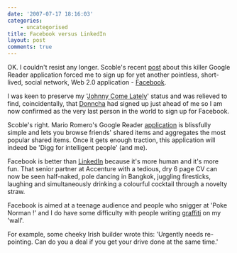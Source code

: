 ```yaml
---
date: '2007-07-17 18:16:03'
categories:
    - uncategorised
title: Facebook versus LinkedIn
layout: post
comments: true
---
```

OK. I couldn't resist any longer. Scoble's recent
[post](http://scobleizer.com/2007/07/15/google-reader-facebook-yummy/)
about this killer Google Reader application forced me to sign up for yet
another pointless, short-lived, social network, Web 2.0 application -
[Facebook](http://www.facebook.com).

I was keen to preserve my '[Johnny Come
Lately](http://www.nbrightside.com/blog/2005/08/23/firefox-and-thunderbird/)'
status and was relieved to find, coincidentally, that
[Donncha](http://ocaoimh.ie/2007/07/16/oh-facebook-i-feel-so-dirty/) had
signed up just ahead of me so I am now confirmed as the very last person
in the world to sign up for Facebook.

Scoble's right. Mario Romero's Google Reader
[application](http://www.facebook.com/apps/application.php?id=2354684299)
is blissfully simple and lets you browse friends' shared items and
aggregates the most popular shared items. Once it gets enough traction,
this application will indeed be 'Digg for intelligent people' (and me).

Facebook is better than
[LinkedIn](http://www.nbrightside.com/blog/2006/03/03/linkedincom/)
because it's more human and it's more fun. That senior partner at
Accenture with a tedious, dry 6 page CV can now be seen half-naked, pole
dancing in Bangkok, juggling firesticks, laughing and simultaneously
drinking a colourful cocktail through a novelty straw.

Facebook is aimed at a teenage audience and people who snigger at 'Poke
Norman !' and I do have some difficulty with people writing
[graffiti](http://www.nbrightside.com/blog/2006/11/01/trick-or-treat/)
on my 'wall'.

For example, some cheeky Irish builder wrote this: 'Urgently needs
re-pointing. Can do you a deal if you get your drive done at the same
time.'
